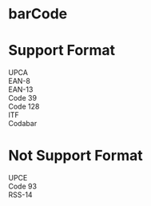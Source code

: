 barCode
======


Support Format
==
UPCA<br/>
EAN-8<br/>
EAN-13 <br/>
Code 39<br/>
Code 128<br/>
ITF<br/>
Codabar<br/>

Not Support Format
==
UPCE<br/>
Code 93<br/>
RSS-14<br/>
